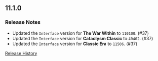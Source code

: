 ## 11.1.0

### Release Notes

- Updated the `Interface` version for **The War Within** to `110100`. (#37)
- Updated the `Interface` version for **Cataclysm Classic** to `40402`. (#37)
- Updated the `Interface` version for **Classic Era** to `11506`. (#37)

[Release History](https://github.com/SFX-WoW/Masque_Fusion/wiki/History)
